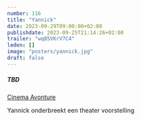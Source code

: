 ```yaml
---
number: 116
title: "Yannick"
date: 2023-09-29T09:00:00+02:00
publishdate: 2023-09-25T21:14:26+02:00
trailer: "wq85VKrV7C4"
leden: []
image: "posters/yannick.jpg"
draft: false
---
```


##### TBD

[Cinema Avonture](https://cinema-aventure.be/catalogue/movie/?20E872BC-B15D-A5A9-F9DB-2436F392EC6E)

Yannick onderbreekt een theater voorstelling
<!--more-->
